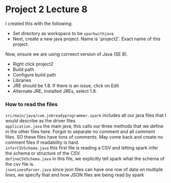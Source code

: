 # Project 2 Lecture 8
I created this with the following:

- Set directory as workspace to be `sparkwithjava`
- Next, create a new java project. Name is 'project2'. Exact name of this project.

Now, ensure we are using correect version of Java (SE 8).
- Right click project2
- Build path
- Configure build path
- Libraries
- JRE should be 1.8. If there is an issue, click on Edit
- Alternate JRE, Installed JREs, select 1.8.

### How to read the files
`src/main/java/com.jobreadyprogrammer.spark` includes all our java files that I would describe as the driver files<br>
`application.java` the main java, this calls our three methods that we define in the other files here. Forgot to separate no comment and all comment files. SO these files have tons of comments. May come back and create no comment files if readability is hard.<br> 
`inferCSVSchema.java` this first file is reading a CSV and letting spark infer the schema or structure of the CSV.<br>
`defineCSVSchema.java` in this file, we explicitly tell spark what the schema of the csv file is.<br>
`jsonLinesParser.java` since json files can have one row of data on multiple lines, we specify that and how JSON files are being read by spark<br>